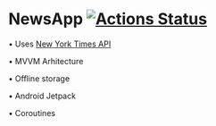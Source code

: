 # NewsApp  [![Actions Status][gh-actions-badge]][gh-actions]
• Uses [New York Times API][api]

• MVVM Arhitecture

• Offline storage

• Android Jetpack

• Coroutines














[gh-actions]: https://github.com/laurentiu-git/NewsApp/actions
[gh-actions-badge]: https://github.com/firebase/FirebaseUI-Android/workflows/Android%20CI/badge.svg
[api]: https://developer.nytimes.com/apis
